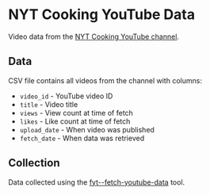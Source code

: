 # NYT Cooking YouTube Data

Video data from the [NYT Cooking YouTube channel](https://www.youtube.com/@nytcooking).

## Data

CSV file contains all videos from the channel with columns:
- `video_id` - YouTube video ID
- `title` - Video title
- `views` - View count at time of fetch
- `likes` - Like count at time of fetch  
- `upload_date` - When video was published
- `fetch_date` - When data was retrieved

## Collection

Data collected using the [fyt--fetch-youtube-data](../fyt--fetch-youtube-data) tool.